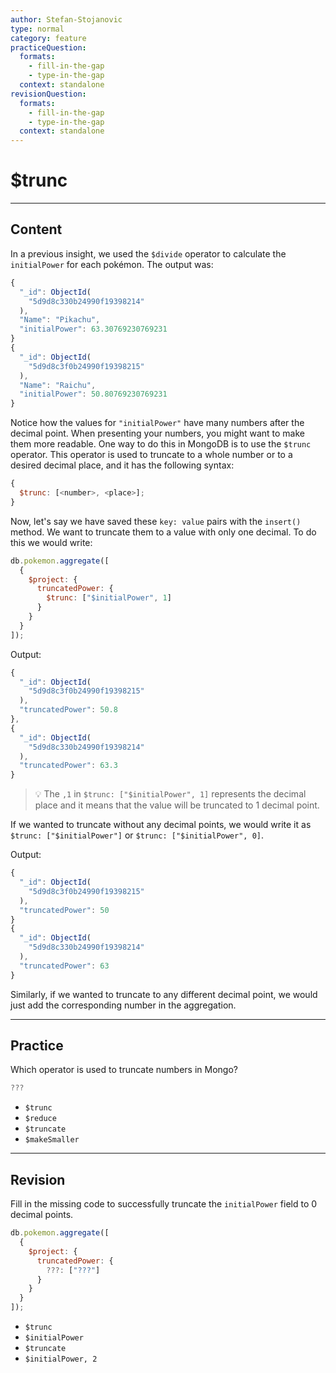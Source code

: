 ```yaml
---
author: Stefan-Stojanovic
type: normal
category: feature
practiceQuestion:
  formats:
    - fill-in-the-gap
    - type-in-the-gap
  context: standalone
revisionQuestion:
  formats:
    - fill-in-the-gap
    - type-in-the-gap
  context: standalone
---
```


# $trunc


---

## Content

In a previous insight, we used the `$divide` operator to calculate the `initialPower` for each pokémon. The output was:

```javascript
{ 
  "_id": ObjectId(
    "5d9d8c330b24990f19398214"
  ),
  "Name": "Pikachu", 
  "initialPower": 63.30769230769231 
}
{ 
  "_id": ObjectId(
    "5d9d8c3f0b24990f19398215"
  ),
  "Name": "Raichu", 
  "initialPower": 50.80769230769231 
}
```

Notice how the values for `"initialPower"` have many numbers after the decimal point. When presenting your numbers, you might want to make them more readable. One way to do this in MongoDB is to use the `$trunc` operator. This operator is used to truncate to a whole number or to a desired decimal place, and it has the following syntax:

```javascript
{
  $trunc: [<number>, <place>];
}
```

Now, let's say we have saved these `key: value` pairs with the `insert()` method. We want to truncate them to a value with only one decimal. To do this we would write:

```javascript
db.pokemon.aggregate([
  {
    $project: {
      truncatedPower: {
        $trunc: ["$initialPower", 1]
      }
    }
  }
]);
```

Output:

```javascript
{
  "_id": ObjectId(
    "5d9d8c3f0b24990f19398215"
  ),
  "truncatedPower": 50.8
},
{
  "_id": ObjectId(
    "5d9d8c330b24990f19398214"
  ),
  "truncatedPower": 63.3
}
```

> 💡 The `,1` in `$trunc: ["$initialPower", 1]` represents the decimal place and it means that the value will be truncated to 1 decimal point.

If we wanted to truncate without any decimal points, we would write it as `$trunc: ["$initialPower"]`  or `$trunc: ["$initialPower", 0]`.

Output:

```javascript
{   
  "_id": ObjectId(
    "5d9d8c3f0b24990f19398215"
  ),
  "truncatedPower": 50
}
{   
  "_id": ObjectId(
    "5d9d8c330b24990f19398214"
  ), 
  "truncatedPower": 63 
}
```

Similarly, if we wanted to truncate to any different decimal point, we would just add the corresponding number in the aggregation.


---

## Practice

Which operator is used to truncate numbers in Mongo?

```javascript
???
```

- `$trunc`
- `$reduce`
- `$truncate`
- `$makeSmaller`


---

## Revision

Fill in the missing code to successfully truncate the `initialPower` field to 0 decimal points.

```javascript
db.pokemon.aggregate([
  {
    $project: {
      truncatedPower: {
        ???: ["???"]
      }
    }
  }
]);
```

- `$trunc`
- `$initialPower`
- `$truncate `
- `$initialPower, 2`
